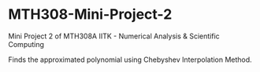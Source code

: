 # MTH308-Mini-Project-2
Mini Project 2 of MTH308A IITK - Numerical Analysis &amp; Scientific Computing

Finds the approximated polynomial using Chebyshev Interpolation Method. 
